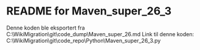# README for Maven_super_26_3
Denne koden ble eksportert fra C:\WikiMigration\git\code_dump\Maven_super_26.md
Link til denne koden: C:\WikiMigration\git\code_repo\Python\Maven_super_26_3.py
